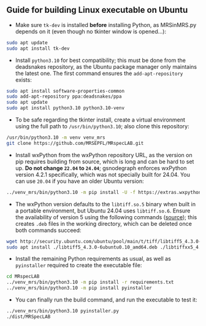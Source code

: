 ## Guide for building Linux executable on Ubuntu
- Make sure `tk-dev` is installed **before** installing Python, as MRSinMRS.py depends on it (even though no tkinter window is opened...):
```sh
sudo apt update
sudo apt install tk-dev
```
- Install `python3.10` for best compatibility; this must be done from the deadsnakes repository, as the Ubuntu package manager only maintains the latest one. The first command ensures the `add-apt-repository` exists:
```sh
sudo apt install software-properties-common
sudo add-apt-repository ppa:deadsnakes/ppa
sudo apt update
sudo apt install python3.10 python3.10-venv
```
- To be safe regarding the tkinter install, create a virtual environment using the full path to `/usr/bin/python3.10`; also clone this repository:
```sh
/usr/bin/python3.10 -m venv venv_mrs
git clone https://github.com/MRSEPFL/MRspecLAB.git
```
- Install wxPython from the wxPython repository URL, as the version on pip requires building from source, which is long and can be hard to set up. **Do not change `22.04` to `24.04`**; gsnodegraph enforces wxPython version 4.2.1 specifically, which was not specially built for 24.04. You can use `20.04` if you have an older Ubuntu version:
```sh
../venv_mrs/bin/python3.10 -m pip install -U -f https://extras.wxpython.org/wxPython4/extras/linux/gtk3/ubuntu-22.04 wxPython==4.2.1
```
- The wxPython version defaults to the `libtiff.so.5` binary when built in a portable environment, but Ubuntu 24.04 uses `libtiff.so.6`. Ensure the availability of version 5 using the following commands ([source](https://askubuntu.com/questions/1540324/libtiff5-removed-after-ubuntu-24-04-installation-how-to-install-again)); this creates `.deb` files in the working directory, which can be deleted once both commands succeed:
```sh
wget http://security.ubuntu.com/ubuntu/pool/main/t/tiff/libtiff5_4.3.0-6ubuntu0.10_amd64.deb http://mirrors.kernel.org/ubuntu/pool/main/t/tiff/libtiffxx5_4.3.0-6ubuntu0.10_amd64.deb http://security.ubuntu.com/ubuntu/pool/main/t/tiff/libtiff5-dev_4.3.0-6ubuntu0.10_amd64.deb
sudo apt install ./libtiff5_4.3.0-6ubuntu0.10_amd64.deb ./libtiffxx5_4.3.0-6ubuntu0.10_amd64.deb ./libtiff5-dev_4.3.0-6ubuntu0.10_amd64.deb 
```
- Install the remaining Python requirements as usual, as well as `pyinstaller` required to create the executable file:
```sh
cd MRspecLAB
../venv_mrs/bin/python3.10 -m pip install -r requirements.txt
../venv_mrs/bin/python3.10 -m pip install pyinstaller
```
- You can finally run the build command, and run the executable to test it:
```sh
../venv_mrs/bin/python3.10 pyinstaller.py
./dist/MRSpecLAB
```